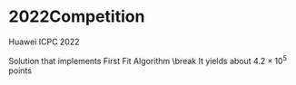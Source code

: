 # 2022Competition

Huawei ICPC 2022 

Solution that implements First Fit Algorithm \break
It yields about $4.2 \times 10^5$ points
